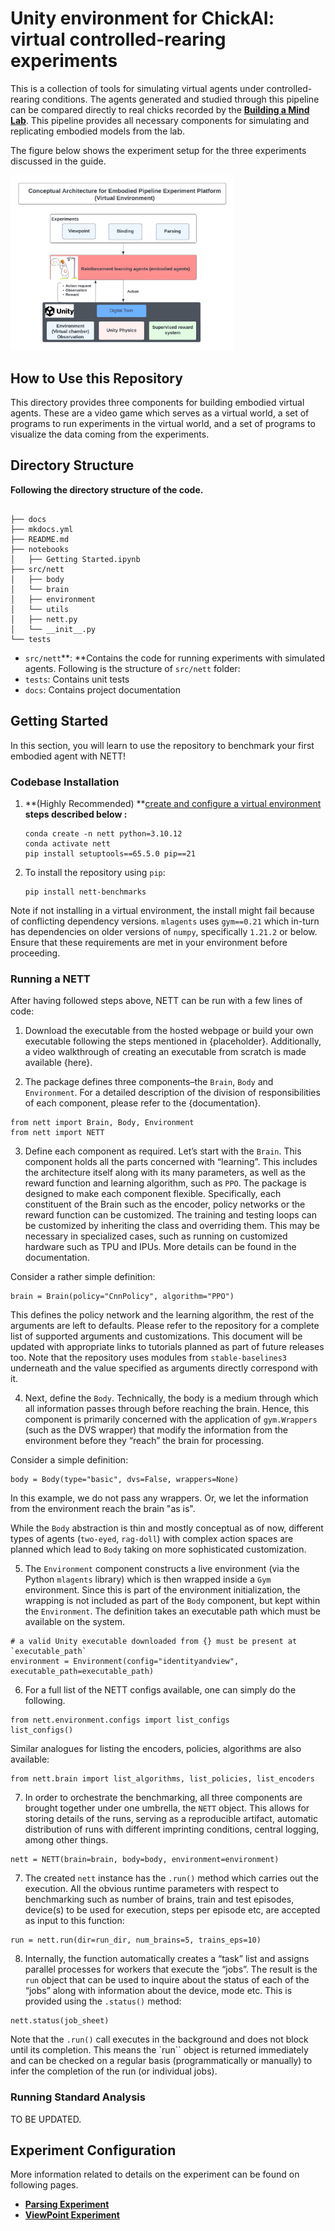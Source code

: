 # **Unity environment for ChickAI: virtual controlled-rearing experiments**

This is a collection of tools for simulating virtual agents under controlled-rearing conditions. The agents
generated and studied through this pipeline can be compared directly to real chicks recorded by the **[**Building a Mind
Lab**](http://buildingamind.com/)**. This pipeline provides all necessary components for simulating and replicating embodied models from the lab.

The figure below shows the experiment setup for the three experiments discussed in the guide.

<img src="docs/digital_twin.jpg" alt="Digital Twin" style="zoom:35%;" />

## **How to Use this Repository**

This directory provides three components for building embodied virtual agents. These are a video game which serves as a virtual world, a set of programs to run experiments in the virtual world, and a set of programs to visualize the data coming from the experiments.

## **Directory Structure**

**Following the directory structure of the code.**

```

├── docs
├── mkdocs.yml
├── README.md
├── notebooks
│   ├── Getting Started.ipynb
├── src/nett
│   ├── body
│   └── brain
│   ├── environment
│   └── utils
│   ├── nett.py
│   └── __init__.py
└── tests

```

* `src/nett`**: **Contains the code for running experiments with simulated agents. Following is the structure of `src/nett` folder:
* `tests`: Contains unit tests
* `docs`: Contains project documentation

## **Getting Started**

In this section, you will learn to use the repository to benchmark your first embodied agent with NETT!

### **Codebase Installation**

1. **(Highly Recommended) **[create and configure a virtual environment](https://uoa-eresearch.github.io/eresearch-cookbook/recipe/2014/11/20/conda/ "Link for how to set-up a virtual env")
   ****steps described below :****
   ```
   conda create -n nett python=3.10.12
   conda activate nett
   pip install setuptools==65.5.0 pip==21
   ```
2. To install the repository using `pip`:
   ```
   pip install nett-benchmarks
   ```

Note if not installing in a virtual environment, the install might fail because of conflicting dependency versions. `mlagents` uses `gym==0.21` which in-turn has dependencies on older versions of `numpy`, specifically `1.21.2` or below. Ensure that these requirements are met in your environment before proceeding.

### **Running a NETT**

After having followed steps above, NETT can be run with a few lines of code:

1. Download the executable from the hosted webpage or build your own executable following the steps mentioned in {placeholder}. Additionally, a video walkthrough of creating an executable from scratch is made available {here}.

2. The package defines three components–the `Brain`, `Body` and `Environment`. For a detailed description of the division of responsibilities of each component, please refer to the {documentation}.
```
from nett import Brain, Body, Environment
from nett import NETT
```

3. Define each component as required. Let’s start with the `Brain`. This component holds all the parts concerned with “learning”. This includes the architecture itself along with its many parameters, as well as the reward function and learning algorithm, such as `PPO`. The package is designed to make each component flexible. Specifically, each constituent of the Brain such as the encoder, policy networks or the reward function can be customized. The training and testing loops can be customized by inheriting the class and overriding them. This may be necessary in specialized cases, such as running on customized hardware such as TPU and IPUs. More details can be found in the documentation.

Consider a rather simple definition:
```
brain = Brain(policy="CnnPolicy", algorithm="PPO")
```

This defines the policy network and the learning algorithm, the rest of the arguments are left to defaults. Please refer to the repository for a complete list of supported arguments and customizations. This document will be updated with appropriate links to tutorials planned as part of future releases too. Note that the repository uses modules from `stable-baselines3` underneath and the value specified as arguments directly correspond with it.

4. Next, define the `Body`. Technically, the body is a medium through which all information passes through before reaching the brain. Hence, this component is primarily concerned with the application of `gym.Wrappers` (such as the DVS wrapper) that modify the information from the environment before they “reach” the brain for processing.

Consider a simple definition:
```
body = Body(type="basic", dvs=False, wrappers=None)
```

In this example, we do not pass any wrappers. Or, we let the information from the environment reach the brain "as is".

While the `Body` abstraction is thin and mostly conceptual as of now, different types of agents (`two-eyed`, `rag-doll`) with complex action spaces are planned which lead to `Body` taking on more sophisticated customization.

5. The `Environment` component constructs a live environment (via the Python `mlagents` library) which is then wrapped inside a `Gym` environment. Since this is part of the environment initialization, the wrapping is not included as part of the `Body` component, but kept within the `Environment`. The definition takes an executable path which must be available on the system.
```
# a valid Unity executable downloaded from {} must be present at `executable_path`
environment = Environment(config="identityandview", executable_path=executable_path)
```

6. For a full list of the NETT configs available, one can simply do the following.
```
from nett.environment.configs import list_configs
list_configs()
```

Similar analogues for listing the encoders, policies, algorithms are also available:
```
from nett.brain import list_algorithms, list_policies, list_encoders
```

7. In order to orchestrate the benchmarking, all three components are brought together under one umbrella, the `NETT` object. This allows for storing details of the runs, serving as a reproducible artifact, automatic distribution of runs with different imprinting conditions, central logging, among other things.
```
nett = NETT(brain=brain, body=body, environment=environment)
```

7. The created `nett` instance has the `.run()` method which carries out the execution. All the obvious runtime parameters with respect to benchmarking such as number of brains, train and test episodes, device(s) to be used for execution, steps per episode etc, are accepted as input to this function:

```
run = nett.run(dir=run_dir, num_brains=5, trains_eps=10)
```

8. Internally, the function automatically creates a “task” list and assigns parallel processes for workers that execute the “jobs”. The result is the `run` object that can be used to inquire about the status of each of the “jobs” along with information about the device, mode etc. This is provided using the `.status()` method:
```
nett.status(job_sheet)
```

Note that the `.run()` call executes in the background and does not block until its completion. This means the `run`` object is returned immediately and can be checked on a regular basis (programmatically or manually) to infer the completion of the run (or individual jobs).


### **Running Standard Analysis**

TO BE UPDATED.

## **Experiment Configuration**

More information related to details on the experiment can be found on following pages.

* [**Parsing Experiment**](docs/Parsing.md)
* [**ViewPoint Experiment**](docs/ViewInvariant.md)